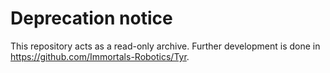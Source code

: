 # Deprecation notice
This repository acts as a read-only archive. Further development is done in https://github.com/Immortals-Robotics/Tyr.
